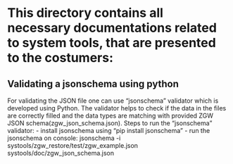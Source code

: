 # This directory contains all necessary documentations related to system tools, that are presented to the costumers:

## Validating a jsonschema using python
For validating the JSON file one can use “jsonschema” validator which is developed using Python.
The validator helps to check if the data in the files are correctly filled and the data types are matching with provided ZGW JSON schema(zgw_json_schema.json).
Steps to run the “jsonschema” validator:
	- install jsonschema using “pip install jsonschema”
	- run the jsonschema on console:
		jsonschema -i systools/zgw_restore/test/zgw_example.json systools/doc/zgw_json_schema.json
